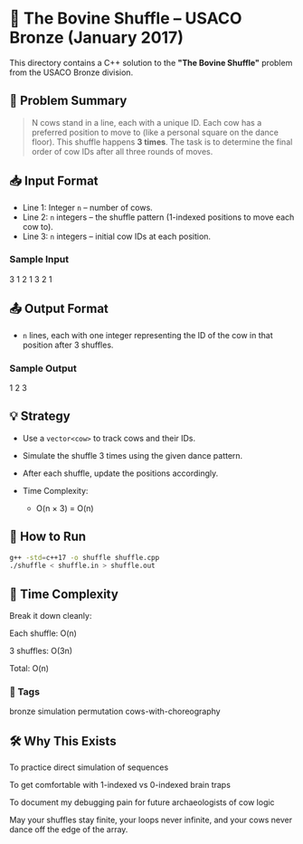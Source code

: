# 🐄 The Bovine Shuffle – USACO Bronze (January 2017)

This directory contains a C++ solution to the **"The Bovine Shuffle"** problem from the USACO Bronze division.

## 📜 Problem Summary
> N cows stand in a line, each with a unique ID. Each cow has a preferred position to move to (like a personal square on the dance floor). This shuffle happens **3 times**. The task is to determine the final order of cow IDs after all three rounds of moves.

## 📥 Input Format
- Line 1: Integer `n` – number of cows.
- Line 2: `n` integers – the shuffle pattern (1-indexed positions to move each cow to).
- Line 3: `n` integers – initial cow IDs at each position.

### Sample Input
3
1 2 1
3 2 1

## 📤 Output Format
- `n` lines, each with one integer representing the ID of the cow in that position after 3 shuffles.

### Sample Output
1
2
3

## 💡 Strategy
- Use a `vector<cow>` to track cows and their IDs.
- Simulate the shuffle 3 times using the given dance pattern.
- After each shuffle, update the positions accordingly.

- Time Complexity:
  - O(n × 3) = O(n)

## 🚀 How to Run
```sh
g++ -std=c++17 -o shuffle shuffle.cpp
./shuffle < shuffle.in > shuffle.out
```
## 🧠 Time Complexity
Break it down cleanly:

Each shuffle: O(n)

3 shuffles: O(3n)

Total: O(n)

### 🔖 Tags
bronze simulation permutation cows-with-choreography

## 🛠 Why This Exists
To practice direct simulation of sequences

To get comfortable with 1-indexed vs 0-indexed brain traps

To document my debugging pain for future archaeologists of cow logic

May your shuffles stay finite, your loops never infinite, and your cows never dance off the edge of the array.
